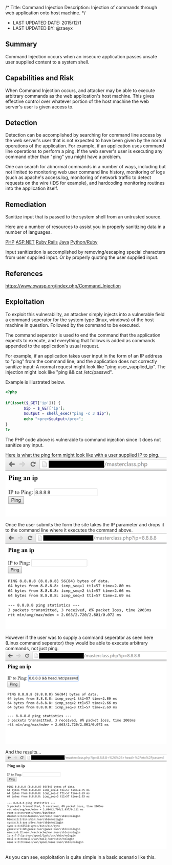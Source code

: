 /*
Title: Command Injection
Description: Injection of commands through web application onto host machine.
*/

- LAST UPDATED DATE: 2015/12/1
- LAST UPDATED BY: @zaeyx

## Summary

Command Injection occurs when an insecure application passes unsafe user supplied content to a system shell.  

## Capabilities and Risk

When Command Injection occurs, and attacker may be able to execute arbitrary commands as the web application's host machine.  This gives effective control over whatever portion of the host machine the web server's user is given access to.  

## Detection

Detection can be accomplished by searching for command line access by the web server's user that is not expected to have been given by the normal operations of the application.  For example, if an application uses command line operations to perform a ping.  If the web server's user is executing any command other than "ping" you might have a problem.

One can search for abnormal commands in a number of ways, including but not limited to monitoring web user command line history, monitoring of logs (such as apache's access.log, monitoring of network traffic to detect requests on the wire (IDS for example), and hardcoding monitoring routines into the application itself.

## Remediation

Sanitize input that is passed to the system shell from an untrusted source.

Here are a number of resources to assist you in properly sanitizing data in a number of languages.

[PHP](https://stackoverflow.com/questions/982904/best-way-to-sanitize-exec-command-with-user-inserted-variables) 
[ASP.NET](https://msdn.microsoft.com/en-us/library/ff647397.aspx) 
[Ruby Rails](https://code.google.com/p/ruby-security/wiki/Guide#Good_ol%27_shell_injection) 
[Java](https://www.securecoding.cert.org/confluence/display/java/IDS07-J.+Sanitize+untrusted+data+passed+to+the+Runtime.exec()+method) 
[Python/Ruby](http://blog.littleimpact.de/index.php/2008/08/11/avoiding-shell-injection-in-ruby-python-and-php/)

Input sanitization is accomplished by removing/escaping special characters from user supplied input.  Or by properly quoting the user supplied input.


## References

https://www.owasp.org/index.php/Command_Injection

## Exploitation

To exploit this vulnerability, an attacker simply injects into a vulnerable field a command seperator for the system type (linux, windows) of the host machine in question.  Followed by the command to be executed.  

The command seperator is used to end the command that the application expects to execute, and everything that follows is added as commands appended to the application's usual request.

For example, if an application takes user input in the form of an IP address to "ping" from the command line; and the application does not correctly sanitize input:  A normal request might look like "ping user_supplied_ip".  The injection might look like "ping && cat /etc/passwd".

Example is illustrated below.

```php
<?php

if(isset($_GET['ip'])) {
        $ip = $_GET['ip'];
        $output = shell_exec("ping -c 3 $ip");
        echo "<pre>$output</pre>";
}
?>
```
The PHP code above is vulnerable to command injection since it does not sanitize any input.

Here is what the ping form might look like with a user supplied IP to ping.
![injection](../Assets/Web/injection_0.png)

Once the user submits the form the site takes the IP parameter and drops it to the command line where it executes the command above.
![injection](../Assets/Web/injection_1.png)

However if the user was to supply a command seperator as seen here (Linux command seperator) they would be able to execute arbitrary commands, not just ping.
![injection](../Assets/Web/injection_2.png)

And the results...
![injection](../Assets/Web/injection_3.png)

As you can see, exploitation is quite simple in a basic scenario like this.
